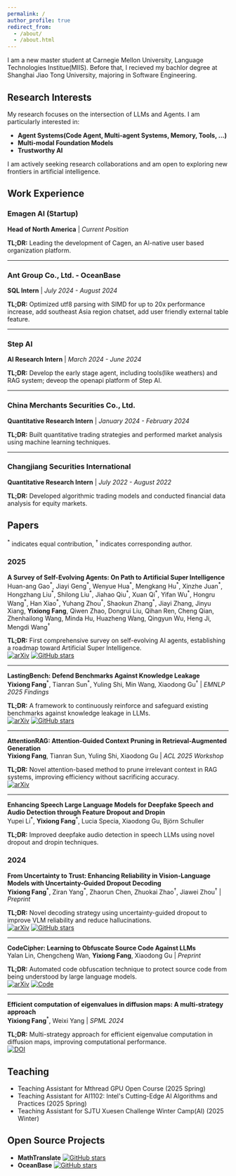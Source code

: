 ```yaml
---
permalink: /
author_profile: true
redirect_from: 
  - /about/
  - /about.html
---
```


I am a new master student at Carnegie Mellon University, Language Technologies Institue(MIIS). Before that, I recieved my bachlor degree at Shanghai Jiao Tong University, majoring in Software Engineering.

## Research Interests

My research focuses on the intersection of LLMs and Agents. I am particularly interested in:

- **Agent Systems(Code Agent, Multi-agent Systems, Memory, Tools, ...)**
- **Multi-modal Foundation Models**
- **Trustworthy AI**

I am actively seeking research collaborations and am open to exploring new frontiers in artificial intelligence.

## Work Experience

### Emagen AI (Startup)
**Head of North America** | *Current Position*  

**TL;DR:** Leading the development of Cagen, an AI-native user based organization platform.

---

### Ant Group Co., Ltd. - OceanBase
**SQL Intern** | *July 2024 - August 2024*  

**TL;DR:** Optimized utf8 parsing with SIMD for up to 20x performance increase, add southeast Asia region chatset, add user friendly external table feature.

---

### Step AI
**AI Research Intern** | *March 2024 - June 2024*  

**TL;DR:** Develop the early stage agent, including tools(like weathers) and RAG system; deveop the openapi platform of Step AI.

---

### China Merchants Securities Co., Ltd.
**Quantitative Research Intern** | *January 2024 - February 2024*  

**TL;DR:** Built quantitative trading strategies and performed market analysis using machine learning techniques.

---

### Changjiang Securities International
**Quantitative Research Intern** | *July 2022 - August 2022*  

**TL;DR:** Developed algorithmic trading models and conducted financial data analysis for equity markets.

## Papers
<sup>\*</sup> indicates equal contribution, <sup>†</sup> indicates corresponding author.

### 2025

**A Survey of Self-Evolving Agents: On Path to Artificial Super Intelligence**  
Huan-ang Gao<sup>\*</sup>, Jiayi Geng<sup>\*</sup>, Wenyue Hua<sup>\*</sup>, Mengkang Hu<sup>\*</sup>, Xinzhe Juan<sup>\*</sup>, Hongzhang Liu<sup>\*</sup>, Shilong Liu<sup>\*</sup>, Jiahao Qiu<sup>\*</sup>, Xuan Qi<sup>\*</sup>, Yifan Wu<sup>\*</sup>, Hongru Wang<sup>\*</sup>, Han Xiao<sup>\*</sup>, Yuhang Zhou<sup>\*</sup>, Shaokun Zhang<sup>\*</sup>, Jiayi Zhang, Jinyu Xiang, **Yixiong Fang**, Qiwen Zhao, Dongrui Liu, Qihan Ren, Cheng Qian, Zhenhailong Wang, Minda Hu, Huazheng Wang, Qingyun Wu, Heng Ji, Mengdi Wang<sup>†</sup>  

**TL;DR:** First comprehensive survey on self-evolving AI agents, establishing a roadmap toward Artificial Super Intelligence.  
[![arXiv](https://img.shields.io/badge/arXiv-2507.21046-b31b1b)](https://arxiv.org/abs/2507.21046) [![GitHub stars](https://img.shields.io/github/stars/CharlesQ9/Self-Evolving-Agents?style=flat&logo=github)](https://github.com/CharlesQ9/Self-Evolving-Agents)

---

**LastingBench: Defend Benchmarks Against Knowledge Leakage**  
**Yixiong Fang**<sup>\*</sup>, Tianran Sun<sup>\*</sup>, Yuling Shi, Min Wang, Xiaodong Gu<sup>†</sup> | *EMNLP 2025 Findings*  

**TL;DR:** A framework to continuously reinforce and safeguard existing benchmarks against knowledge leakage in LLMs.  
[![arXiv](https://img.shields.io/badge/arXiv-2506.21614-b31b1b)](https://arxiv.org/abs/2506.21614) [![GitHub stars](https://img.shields.io/github/stars/Seriousss/LastingBench?style=flat&logo=github)](https://github.com/Seriousss/LastingBench)

---

**AttentionRAG: Attention-Guided Context Pruning in Retrieval-Augmented Generation**  
**Yixiong Fang**, Tianran Sun, Yuling Shi, Xiaodong Gu | *ACL 2025 Workshop*  

**TL;DR:** Novel attention-based method to prune irrelevant context in RAG systems, improving efficiency without sacrificing accuracy.  
[![arXiv](https://img.shields.io/badge/arXiv-2503.10720-b31b1b)](https://arxiv.org/abs/2503.10720)

---

**Enhancing Speech Large Language Models for Deepfake Speech and Audio Detection through Feature Dropout and Dropin**  
Yupei Li<sup>\*</sup>, **Yixiong Fang**<sup>\*</sup>, Lucia Specia, Xiaodong Gu, Björn Schuller  

**TL;DR:** Improved deepfake audio detection in speech LLMs using novel dropout and dropin techniques.

### 2024

**From Uncertainty to Trust: Enhancing Reliability in Vision-Language Models with Uncertainty-Guided Dropout Decoding**  
**Yixiong Fang**<sup>\*</sup>, Ziran Yang<sup>\*</sup>, Zhaorun Chen, Zhuokai Zhao<sup>†</sup>, Jiawei Zhou<sup>†</sup> | *Preprint*  

**TL;DR:** Novel decoding strategy using uncertainty-guided dropout to improve VLM reliability and reduce hallucinations.  
[![arXiv](https://img.shields.io/badge/arXiv-2412.06474-b31b1b)](https://arxiv.org/abs/2412.06474) [![GitHub stars](https://img.shields.io/github/stars/kigb/DropoutDecoding?style=flat&logo=github)](https://github.com/kigb/DropoutDecoding)

---

**CodeCipher: Learning to Obfuscate Source Code Against LLMs**  
Yalan Lin, Chengcheng Wan, **Yixiong Fang**, Xiaodong Gu | *Preprint*  

**TL;DR:** Automated code obfuscation technique to protect source code from being understood by large language models.  
[![arXiv](https://img.shields.io/badge/arXiv-2410.05797-b31b1b)](https://arxiv.org/abs/2410.05797) [![Code](https://img.shields.io/badge/Code-Anon-blue)](https://anonymous.4open.science/r/CodeCipher_final-9D7E/README.md)

---

**Efficient computation of eigenvalues in diffusion maps: A multi-strategy approach**  
**Yixiong Fang**<sup>\*</sup>, Weixi Yang | *SPML 2024*  

**TL;DR:** Multi-strategy approach for efficient eigenvalue computation in diffusion maps, improving computational performance.  
[![DOI](https://badgen.net/badge/DOI/10.54254%2F2755%2D2721%2F55%2F20241429/blue)](https://doi.org/10.54254/2755-2721/55/20241429)

## Teaching
- Teaching Assistant for Mthread GPU Open Course (2025 Spring)
- Teaching Assistant for AI1102: Intel's Cutting-Edge AI Algorithms and Practices (2025 Spring)
- Teaching Assistant for SJTU Xuesen Challenge Winter Camp(AI) (2025 Winter)

## Open Source Projects
- **MathTranslate** [![GitHub stars](https://img.shields.io/github/stars/SUSYUSTC/MathTranslate?style=flat&logo=github)](https://github.com/SUSYUSTC/MathTranslate)
- **OceanBase** [![GitHub stars](https://img.shields.io/github/stars/oceanbase/oceanbase?style=flat&logo=github)](https://github.com/oceanbase/oceanbase)